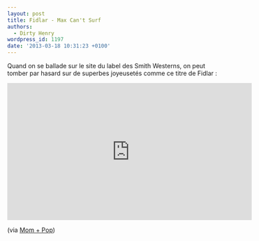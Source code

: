 ```yaml
---
layout: post
title: Fidlar - Max Can't Surf
authors:
  - Dirty Henry
wordpress_id: 1197
date: '2013-03-18 10:31:23 +0100'
---
```

Quand on se ballade sur le site du label des Smith Westerns, on peut tomber par hasard sur de superbes joyeusetés comme ce titre de Fidlar :

<iframe width="560" height="315" src="http://www.youtube.com/embed/PXQ3_BWCe3w" frameborder="0" allowfullscreen></iframe>

(via [Mom + Pop](http://www.momandpopmusic.com/2013/03/fidlar-unveil-trippy-new-video-for-max-cant-surf/))
